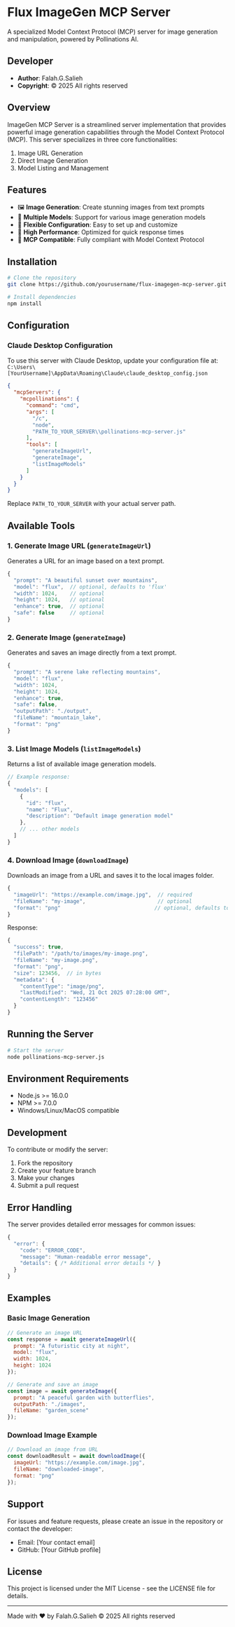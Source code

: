 # Flux ImageGen MCP Server

A specialized Model Context Protocol (MCP) server for image generation and manipulation, powered by Pollinations AI.

## Developer
- **Author**: Falah.G.Salieh
- **Copyright**: © 2025 All rights reserved

## Overview

ImageGen MCP Server is a streamlined server implementation that provides powerful image generation capabilities through the Model Context Protocol (MCP). This server specializes in three core functionalities:

1. Image URL Generation
2. Direct Image Generation
3. Model Listing and Management

## Features

- 🖼️ **Image Generation**: Create stunning images from text prompts
- 🎨 **Multiple Models**: Support for various image generation models
- 🔧 **Flexible Configuration**: Easy to set up and customize
- 🚀 **High Performance**: Optimized for quick response times
- 🔄 **MCP Compatible**: Fully compliant with Model Context Protocol

## Installation

```bash
# Clone the repository
git clone https://github.com/yourusername/flux-imagegen-mcp-server.git

# Install dependencies
npm install
```

## Configuration

### Claude Desktop Configuration

To use this server with Claude Desktop, update your configuration file at:
`C:\Users\[YourUsername]\AppData\Roaming\Claude\claude_desktop_config.json`

```json
{
  "mcpServers": {
    "mcpollinations": {
      "command": "cmd",
      "args": [
        "/c",
        "node",
        "PATH_TO_YOUR_SERVER\\pollinations-mcp-server.js"
      ],
      "tools": [
        "generateImageUrl",
        "generateImage",
        "listImageModels"
      ]
    }
  }
}
```

Replace `PATH_TO_YOUR_SERVER` with your actual server path.

## Available Tools

### 1. Generate Image URL (`generateImageUrl`)
Generates a URL for an image based on a text prompt.

```javascript
{
  "prompt": "A beautiful sunset over mountains",
  "model": "flux",  // optional, defaults to 'flux'
  "width": 1024,    // optional
  "height": 1024,   // optional
  "enhance": true,  // optional
  "safe": false     // optional
}
```

### 2. Generate Image (`generateImage`)
Generates and saves an image directly from a text prompt.

```javascript
{
  "prompt": "A serene lake reflecting mountains",
  "model": "flux",
  "width": 1024,
  "height": 1024,
  "enhance": true,
  "safe": false,
  "outputPath": "./output",
  "fileName": "mountain_lake",
  "format": "png"
}
```

### 3. List Image Models (`listImageModels`)
Returns a list of available image generation models.

```javascript
// Example response:
{
  "models": [
    {
      "id": "flux",
      "name": "Flux",
      "description": "Default image generation model"
    },
    // ... other models
  ]
}
```

### 4. Download Image (`downloadImage`)
Downloads an image from a URL and saves it to the local images folder.

```javascript
{
  "imageUrl": "https://example.com/image.jpg",  // required
  "fileName": "my-image",                       // optional
  "format": "png"                              // optional, defaults to 'png'
}
```

Response:
```javascript
{
  "success": true,
  "filePath": "/path/to/images/my-image.png",
  "fileName": "my-image.png",
  "format": "png",
  "size": 123456,  // in bytes
  "metadata": {
    "contentType": "image/png",
    "lastModified": "Wed, 21 Oct 2025 07:28:00 GMT",
    "contentLength": "123456"
  }
}
```

## Running the Server

```bash
# Start the server
node pollinations-mcp-server.js
```

## Environment Requirements

- Node.js >= 16.0.0
- NPM >= 7.0.0
- Windows/Linux/MacOS compatible

## Development

To contribute or modify the server:

1. Fork the repository
2. Create your feature branch
3. Make your changes
4. Submit a pull request

## Error Handling

The server provides detailed error messages for common issues:

```javascript
{
  "error": {
    "code": "ERROR_CODE",
    "message": "Human-readable error message",
    "details": { /* Additional error details */ }
  }
}
```

## Examples

### Basic Image Generation
```javascript
// Generate an image URL
const response = await generateImageUrl({
  prompt: "A futuristic city at night",
  model: "flux",
  width: 1024,
  height: 1024
});

// Generate and save an image
const image = await generateImage({
  prompt: "A peaceful garden with butterflies",
  outputPath: "./images",
  fileName: "garden_scene"
});
```

### Download Image Example
```javascript
// Download an image from URL
const downloadResult = await downloadImage({
  imageUrl: "https://example.com/image.jpg",
  fileName: "downloaded-image",
  format: "png"
});
```

## Support

For issues and feature requests, please create an issue in the repository or contact the developer:
- Email: [Your contact email]
- GitHub: [Your GitHub profile]

## License

This project is licensed under the MIT License - see the LICENSE file for details.

---
Made with ❤️ by Falah.G.Salieh
© 2025 All rights reserved

